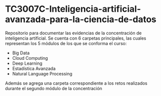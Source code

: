 # TC3007C-Inteligencia-artificial-avanzada-para-la-ciencia-de-datos
Repositorio para documentar las evidencias de la concentración de inteligencia artificial. 
Se cuenta con 6 carpetas principales, las cuales representan los 5 módulos de los que se conforma el curso: 
 * Big Data 
 * Cloud Computing
 * Deep Learning
 * Estadística Avanzada
 * Natural Language Processing

Además se agrega una carpeta correspondiente a los retos realizados durante el segundo módulo de la concentración
